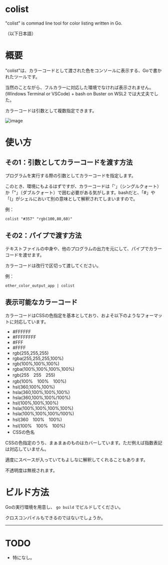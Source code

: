 # colist
"colist" is commad line tool for color listing written in Go.

（以下日本語）

# 概要
"colist"は、カラーコードとして渡された色をコンソールに表示する、Goで書かれたツールです。

当然のことながら、フルカラーに対応した環境でなければ表示されません。(Windows Terminal or VSCode) + bash on Buster on WSL2 では大丈夫でした。

カラーコードは引数として複数指定できます。

![image](https://user-images.githubusercontent.com/68403260/89780839-2e103400-db4d-11ea-8247-12644cc71ed5.png)

# 使い方
## その1：引数としてカラーコードを渡す方法

プログラムを実行する際の引数としてカラーコードを指定します。

このとき、環境にもよるはずですが、カラーコードは「'」（シングルクォート）か「"」（ダブルクォート）で囲む必要がある気がします。bashだと、「#」や「(」がシェルにおいて別の意味として解釈されてしまいますので。

例：

```colist "#357" "rgb(100,80,60)"```

## その2：パイプで渡す方法

テキストファイルの中身や、他のプログラムの出力を元にして、パイプでカラーコードを渡せます。

カラーコードは改行で区切って渡してください。

例：

```other_color_output_app | colist```

## 表示可能なカラーコード

カラーコードはCSSの色指定を基本としており、およそ以下のようなフォーマットに対応しています。
- #FFFFFF
- #FFFFFFFF
- #FFF
- #FFFF
- rgb(255,255,255)
- rgba(255,255,255,100%)
- rgb(100%,100%,100%)
- rgba(100%,100%,100%,100%)
- rgb(255　255　255)
- rgb(100%　100%　100%)
- hsl(360,100%,100%)
- hsla(360,100%,100%,100%)
- hsla(360,100%,100%/100%)
- hsl(100%,100%,100%)
- hsla(100%,100%,100%,100%)
- hsla(100%,100%,100%/100%)
- hsl(360　100%　100%)
- hsl(100%　100%　100%)
- CSSの色名

CSSの色指定のうち、まぁまぁのものはカバーしています。ただ例えば指数表記は対応していません。

適度にスペースが入っていてもよしなに解釈してくれることもあります。

不透明度は無視されます。


# ビルド方法
Goの実行環境を用意し、 `go build` でビルドしてください。

クロスコンパイルもできるのではないでしょうか。

---

# TODO

- 特になし。
